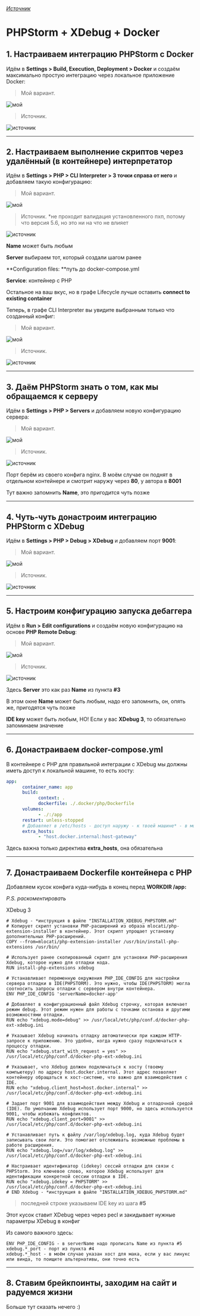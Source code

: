 ###### [Источник](https://habr.com/ru/articles/712670/?code=46ec49e7865a774bc73c89adf8d87e36&state=cMo7LE9IhMYpAyPOy6TjmnhK&hl=ru "Источник")

# PHPStorm + XDebug + Docker

## 1. Настраиваем интеграцию PHPStorm с Docker

Идём в **Settings > Build, Execution, Deployment > Docker** и создаём максимально простую интеграцию через локальное приложение Docker:

> Мой вариант.

![мой](https://img001.prntscr.com/file/img001/jVZ-qznfRTaptw8ex67NKA.png)

> Источник.

![источник](https://habrastorage.org/r/w1560/getpro/habr/upload_files/9cd/13b/4d6/9cd13b4d62203956ee0ef960bb13601c.png)

------------

## 2. Настраиваем выполнение скриптов через удалённый (в контейнере) интерпретатор

Идём в **Settings > PHP > CLI Interpreter > 3 точки справа от него** и добавляем такую конфигурацию:

> Мой вариант.

![мой](https://img001.prntscr.com/file/img001/lBodp8OqTheiBvDpgjr8JQ.png)

> Источник. *не проходит валидация установленного пхп, потому что версия 5.6, но это ни на что не влияет

![источник](https://habrastorage.org/r/w1560/getpro/habr/upload_files/7d7/e35/566/7d7e35566e49e36ef58a78420d8dce57.jpg)

**Name** может быть любым

**Server** выбираем тот, который создали шагом ранее

**Configuration files: **путь до docker-compose.yml

**Service**: контейнер с PHP

Остальное на ваш вкус, но в графе Lifecycle лучше оставить **connect to existing container**

Теперь, в графе CLI Interpreter вы увидите выбранным только что созданный конфиг:

> Мой вариант.

![мой](https://img001.prntscr.com/file/img001/KaK4MXvkQkaiL3adPjMXBg.png)

> Источник.

![источник](https://habrastorage.org/r/w1560/getpro/habr/upload_files/4c7/955/2a0/4c79552a0a9c29ca3c1047f04fce5bf5.jpg)

------------

## 3. Даём PHPStorm знать о том, как мы обращаемся к серверу

Идём в **Settings > PHP > Servers** и добавляем новую конфигурацию сервера:

> Мой вариант.

![мой](https://img001.prntscr.com/file/img001/VNFOai1wQICHzFC-f31w1A.png)

> Источник.

![источник](https://habrastorage.org/r/w1560/getpro/habr/upload_files/10e/93d/445/10e93d445aea4058bf39d3878382b793.jpg)

Порт берём из своего конфига nginx. В моём случае он поднят в отдельном контейнере и смотрит наружу через **80**, у автора в **8001**

Тут важно запомнить **Name**, это пригодится чуть позже

------------

## 4. Чуть-чуть донастроим интеграцию PHPStorm с XDebug
Идём в **Settings > PHP > Debug > XDebug** и добавляем порт **9001**:

> Мой вариант.

![мой](https://img001.prntscr.com/file/img001/GxH3gSJdR6SxvbNzTVFa5w.png)

> Источник.

![источник](https://habrastorage.org/r/w1560/getpro/habr/upload_files/10f/01e/988/10f01e98893a11ad51049a3811292dae.png)

------------

## 5. Настроим конфигурацию запуска дебаггера

Идём в **Run > Edit configurations** и создаём новую конфигурацию на основе **PHP Remote Debug**:

> Мой вариант.

![мой](https://img001.prntscr.com/file/img001/piJHCzYUSpmEH56bPYWQWw.png)

> Источник.

![источник](https://habrastorage.org/r/w1560/getpro/habr/upload_files/ab8/08e/b14/ab808eb14a805e7b057a1146850724db.jpg)

Здесь **Server** это как раз **Name** из пункта **#3**

В этом окне **Name** может быть любым, надо его запомнить, он, опять же, пригодятся чуть позже

**IDE key** может быть любым, НО! Если у вас **XDebug 3**, то обязательно запоминаем значение

------------

## 6. Донастраиваем docker-compose.yml

В контейнере с PHP для правильной интеграции с XDebug мы должны иметь доступ к локальной машине, то есть хосту:

```yaml
app:
	  container_name: app
	  build:
			context: .
			dockerfile: ./.docker/php/Dockerfile
	  volumes:
			- ./:/app
	  restart: unless-stopped
	  # Добавляет в /etc/hosts - доступ наружу - к твоей машине* - в моем случае Windows
	  extra_hosts:
			- "host.docker.internal:host-gateway"
```

Здесь важна только директива **extra_hosts**, она обязательна

------------

## 7. Донастраиваем Dockerfile контейнера с PHP

Добавляем кусок конфига куда-нибудь в конец перед **WORKDIR /app:**

*P.S. раскоментировать*

XDebug 3

```
# Xdebug - *инструкция в файле "INSTALLATION_XDEBUG_PHPSTORM.md"
# Копирует скрипт установки PHP-расширений из образа mlocati/php-extension-installer в контейнер. Этот скрипт упрощает установку дополнительных PHP-расширений.
COPY --from=mlocati/php-extension-installer /usr/bin/install-php-extensions /usr/bin/

# Использует ранее скопированный скрипт для установки PHP-расширения Xdebug, которое нужно для отладки кода.
RUN install-php-extensions xdebug

# Устанавливает переменную окружения PHP_IDE_CONFIG для настройки сервера отладки в IDE(PHPSTORM). Это нужно, чтобы IDE(PHPSTORM) могла соотносить запросы отладки с сервером внутри контейнера.
ENV PHP_IDE_CONFIG 'serverName=docker-app'

# Добавляет в конфигурационный файл Xdebug строчку, которая включает режим debug. Этот режим нужен для работы с точками останова и другими возможностями отладки.
RUN echo "xdebug.mode=debug" >> /usr/local/etc/php/conf.d/docker-php-ext-xdebug.ini

# Указывает Xdebug начинать отладку автоматически при каждом HTTP-запросе к приложению. Это удобно, когда нужно сразу подключаться к процессу отладки.
RUN echo "xdebug.start_with_request = yes" >> /usr/local/etc/php/conf.d/docker-php-ext-xdebug.ini

# Указывает, что Xdebug должен подключаться к хосту (твоему компьютеру) по адресу host.docker.internal. Этот адрес позволяет контейнеру обращаться к хост-системе, что важно для взаимодействия с IDE.
RUN echo "xdebug.client_host=host.docker.internal" >> /usr/local/etc/php/conf.d/docker-php-ext-xdebug.ini

# Задает порт 9001 для взаимодействия между Xdebug и отладочной средой (IDE). По умолчанию Xdebug использует порт 9000, но здесь используется 9001, чтобы избежать конфликтов.
RUN echo "xdebug.client_port=9001" >> /usr/local/etc/php/conf.d/docker-php-ext-xdebug.ini

# Устанавливает путь к файлу /var/log/xdebug.log, куда Xdebug будет записывать свои логи. Это помогает отслеживать возможные проблемы в работе расширения.
RUN echo "xdebug.log=/var/log/xdebug.log" >> /usr/local/etc/php/conf.d/docker-php-ext-xdebug.ini

# Настраивает идентификатор (idekey) сессий отладки для связи с PHPStorm. Это ключевое слово, которое Xdebug использует для идентификации конкретной сессии отладки в IDE.
RUN echo "xdebug.idekey = PHPSTORM" >> /usr/local/etc/php/conf.d/docker-php-ext-xdebug.ini
# END Xdebug - *инструкция в файле "INSTALLATION_XDEBUG_PHPSTORM.md"
```
> последней строке указываем IDE key из шага **#5**

Этот кусок ставит XDebug через через pecl и закидывает нужные параметры XDebug в конфиг

Из самого важного здесь:

```
ENV PHP_IDE_CONFIG - в serverName надо прописать Name из пункта #5
xdebug.*_port - порт из пункта #4
xdebug.*_host - в моём случае указан хост для мака, если у вас линукс или винда, то поищите альтернативы, они точно есть
```

------------

## 8. Ставим брейкпоинты, заходим на сайт и радуемся жизни

Больше тут сказать нечего :)

